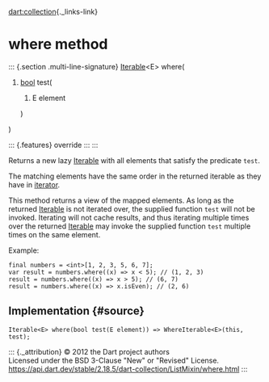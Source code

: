 [dart:collection](../../dart-collection/dart-collection-library){._links-link}

where method
============

::: {.section .multi-line-signature}
[Iterable](../../dart-core/iterable-class)\<E\> where(

1.  [bool](../../dart-core/bool-class) test(
    1.  E element

    )

)

::: {.features}
override
:::
:::

Returns a new lazy [Iterable](../../dart-core/iterable-class) with all
elements that satisfy the predicate `test`.

The matching elements have the same order in the returned iterable as
they have in [iterator](iterator).

This method returns a view of the mapped elements. As long as the
returned [Iterable](../../dart-core/iterable-class) is not iterated
over, the supplied function `test` will not be invoked. Iterating will
not cache results, and thus iterating multiple times over the returned
[Iterable](../../dart-core/iterable-class) may invoke the supplied
function `test` multiple times on the same element.

Example:

``` {.language-dart data-language="dart"}
final numbers = <int>[1, 2, 3, 5, 6, 7];
var result = numbers.where((x) => x < 5); // (1, 2, 3)
result = numbers.where((x) => x > 5); // (6, 7)
result = numbers.where((x) => x.isEven); // (2, 6)
```

Implementation {#source}
--------------

``` {.language-dart data-language="dart"}
Iterable<E> where(bool test(E element)) => WhereIterable<E>(this, test);
```

::: {._attribution}
© 2012 the Dart project authors\
Licensed under the BSD 3-Clause \"New\" or \"Revised\" License.\
<https://api.dart.dev/stable/2.18.5/dart-collection/ListMixin/where.html>
:::
